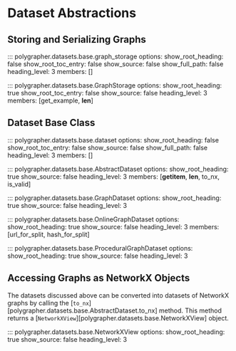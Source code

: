 # Dataset Abstractions

## Storing and Serializing Graphs
::: polygrapher.datasets.base.graph_storage
    options:
        show_root_heading: false
        show_root_toc_entry: false
        show_source: false
        show_full_path: false
        heading_level: 3
        members: []


::: polygrapher.datasets.base.GraphStorage
    options:
        show_root_heading: true
        show_root_toc_entry: false
        show_source: false
        heading_level: 3
        members: [get_example, __len__]

## Dataset Base Class
::: polygrapher.datasets.base.dataset
    options:
        show_root_heading: false
        show_root_toc_entry: false
        show_source: false
        show_full_path: false
        heading_level: 3
        members: []

::: polygrapher.datasets.base.AbstractDataset
    options:
        show_root_heading: true
        show_source: false
        heading_level: 3
        members: [__getitem__, __len__, to_nx, is_valid]

::: polygrapher.datasets.base.GraphDataset
    options:
        show_root_heading: true
        show_source: false
        heading_level: 3

::: polygrapher.datasets.base.OnlineGraphDataset
    options:
        show_root_heading: true
        show_source: false
        heading_level: 3
        members: [url_for_split, hash_for_split]

::: polygrapher.datasets.base.ProceduralGraphDataset
    options:
        show_root_heading: true
        show_source: false
        heading_level: 3

## Accessing Graphs as NetworkX Objects

The datasets discussed above can be converted into datasets of NetworkX graphs
by calling the [`to_nx`][polygrapher.datasets.base.AbstractDataset.to_nx] method.
This method returns a [`NetworkXView`][polygrapher.datasets.base.NetworkXView] object.

::: polygrapher.datasets.base.NetworkXView
    options:
        show_root_heading: true
        show_source: false
        heading_level: 3